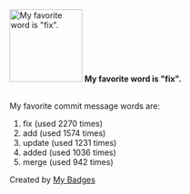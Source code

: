 <img src="https://my-badges.github.io/my-badges/favorite-word.png" alt="My favorite word is &quot;fix&quot;." title="My favorite word is &quot;fix&quot;." width="128">
<strong>My favorite word is &quot;fix&quot;.</strong>
<br><br>

My favorite commit message words are:

1. fix (used 2270 times)
2. add (used 1574 times)
3. update (used 1231 times)
4. added (used 1036 times)
5. merge (used 942 times)


Created by <a href="https://github.com/my-badges/my-badges">My Badges</a>